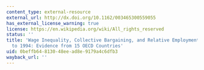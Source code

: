 ```yaml
---
content_type: external-resource
external_url: http://dx.doi.org/10.1162/003465300559055
has_external_license_warning: true
license: https://en.wikipedia.org/wiki/All_rights_reserved
status: ''
title: 'Wage Inequality, Collective Bargaining, and Relative Employment from 1985
  to 1994: Evidence from 15 OECD Countries'
uid: 0beffb64-8130-48ee-ad8e-9179a4c6dfb3
wayback_url: ''
---
```

